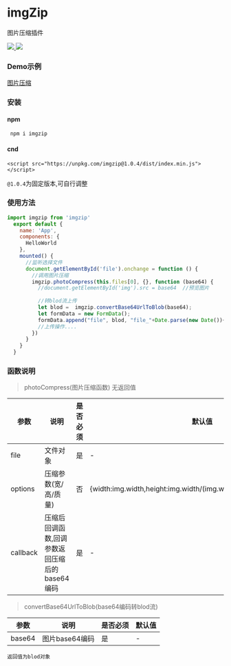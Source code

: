 # imgZip
 图片压缩插件
 
<a href="https://www.npmjs.org/package/imgzip">
   <img src="https://img.shields.io/npm/v/imgzip.svg">
</a>
<a href="https://npmcharts.com/compare/imgzip?minimal=true">
   <img src="http://img.shields.io/npm/dm/imgzip.svg">
</a>

### Demo示例

[图片压缩](https://unpkg.com/imgzip@1.0.4/example/) 

### 安装

#### npm
```
 npm i imgzip
```

#### cnd
````
<script src="https://unpkg.com/imgzip@1.0.4/dist/index.min.js"></script>
````
`@1.0.4`为固定版本,可自行调整

### 使用方法
```javascript
import imgzip from 'imgzip'  
  export default {
    name: 'App',
    components: {
      HelloWorld
    },
    mounted() {
      //监听选择文件
      document.getElementById('file').onchange = function () {
        //调用图片压缩
        imgzip.photoCompress(this.files[0], {}, function (base64) {
          //document.getElementById('img').src = base64  //预览图片
          
          //转blod流上传
          let blod =  imgzip.convertBase64UrlToBlob(base64); 
          let formData = new FormData();
          formData.append("file", blod, "file_"+Date.parse(new Date())+".jpg"); // 文件对象
          //上传操作....
        })
      }
    }
  }
```
### 函数说明
> photoCompress(图片压缩函数) 无返回值

| 参数 | 说明 | 是否必须 | 默认值 |
| ------ | ------ | ------ | ------ |
| file | 文件对象 | 是 |  - |
| options | 压缩参数(宽/高/质量)| 否 | {width:img.width,height:img.width/(img.width/img.height),quality:0.7}|
| callback | 压缩后回调函数,回调参数返回压缩后的base64编码 | 是 |  - |



> convertBase64UrlToBlob(base64编码转blod流) 

| 参数 | 说明 | 是否必须 | 默认值 |
| ------ | ------ | ------ | ------ |
| base64 | 图片base64编码 | 是 |  - |

`返回值为blod对象`


